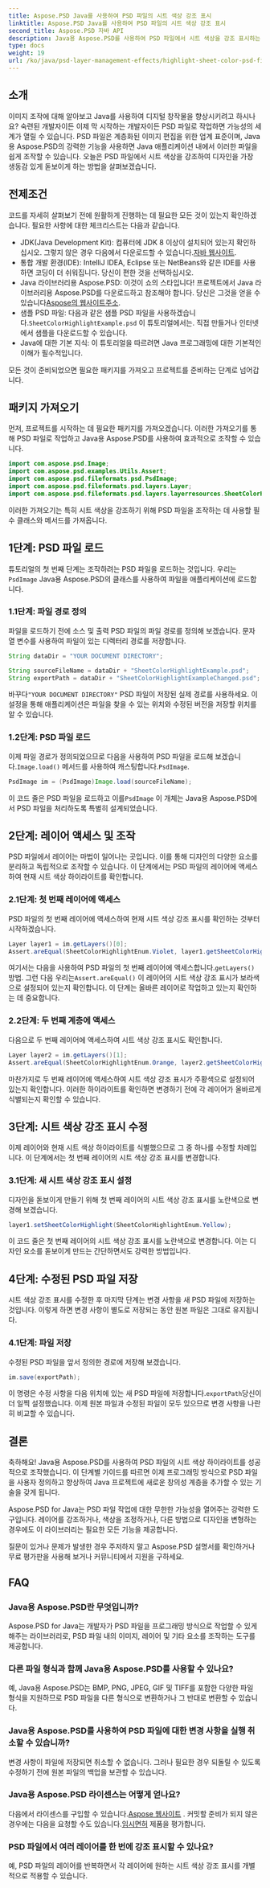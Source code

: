 ```yaml
---
title: Aspose.PSD Java를 사용하여 PSD 파일의 시트 색상 강조 표시
linktitle: Aspose.PSD Java를 사용하여 PSD 파일의 시트 색상 강조 표시
second_title: Aspose.PSD 자바 API
description: Java용 Aspose.PSD를 사용하여 PSD 파일에서 시트 색상을 강조 표시하는 방법을 알아보세요. Java에서 이미지 조작 기술을 향상하려면 단계별 가이드를 따르십시오.
type: docs
weight: 19
url: /ko/java/psd-layer-management-effects/highlight-sheet-color-psd-files/
---
```

## 소개

이미지 조작에 대해 알아보고 Java를 사용하여 디지털 창작물을 향상시키려고 하시나요? 숙련된 개발자이든 이제 막 시작하는 개발자이든 PSD 파일로 작업하면 가능성의 세계가 열릴 수 있습니다. PSD 파일은 계층화된 이미지 편집을 위한 업계 표준이며, Java용 Aspose.PSD의 강력한 기능을 사용하면 Java 애플리케이션 내에서 이러한 파일을 쉽게 조작할 수 있습니다. 오늘은 PSD 파일에서 시트 색상을 강조하여 디자인을 가장 생동감 있게 돋보이게 하는 방법을 살펴보겠습니다.

## 전제조건

코드를 자세히 살펴보기 전에 원활하게 진행하는 데 필요한 모든 것이 있는지 확인하겠습니다. 필요한 사항에 대한 체크리스트는 다음과 같습니다.

-  JDK(Java Development Kit): 컴퓨터에 JDK 8 이상이 설치되어 있는지 확인하십시오. 그렇지 않은 경우 다음에서 다운로드할 수 있습니다.[자바 웹사이트](https://www.oracle.com/java/technologies/javase-downloads.html).
- 통합 개발 환경(IDE): IntelliJ IDEA, Eclipse 또는 NetBeans와 같은 IDE를 사용하면 코딩이 더 쉬워집니다. 당신이 편한 것을 선택하십시오.
- Java 라이브러리용 Aspose.PSD: 이것이 쇼의 스타입니다! 프로젝트에서 Java 라이브러리용 Aspose.PSD를 다운로드하고 참조해야 합니다. 당신은 그것을 얻을 수 있습니다[Aspose의 웹사이트주소](https://releases.aspose.com/psd/java/).
-  샘플 PSD 파일: 다음과 같은 샘플 PSD 파일을 사용하겠습니다.`SheetColorHighlightExample.psd` 이 튜토리얼에서는. 직접 만들거나 인터넷에서 샘플을 다운로드할 수 있습니다.
- Java에 대한 기본 지식: 이 튜토리얼을 따르려면 Java 프로그래밍에 대한 기본적인 이해가 필수적입니다.

모든 것이 준비되었으면 필요한 패키지를 가져오고 프로젝트를 준비하는 단계로 넘어갑니다.

## 패키지 가져오기

먼저, 프로젝트를 시작하는 데 필요한 패키지를 가져오겠습니다. 이러한 가져오기를 통해 PSD 파일로 작업하고 Java용 Aspose.PSD를 사용하여 효과적으로 조작할 수 있습니다.

```java
import com.aspose.psd.Image;
import com.aspose.psd.examples.Utils.Assert;
import com.aspose.psd.fileformats.psd.PsdImage;
import com.aspose.psd.fileformats.psd.layers.Layer;
import com.aspose.psd.fileformats.psd.layers.layerresources.SheetColorHighlightEnum;
```

이러한 가져오기는 특히 시트 색상을 강조하기 위해 PSD 파일을 조작하는 데 사용할 필수 클래스와 메서드를 가져옵니다.

## 1단계: PSD 파일 로드

튜토리얼의 첫 번째 단계는 조작하려는 PSD 파일을 로드하는 것입니다. 우리는`PsdImage` Java용 Aspose.PSD의 클래스를 사용하여 파일을 애플리케이션에 로드합니다.

### 1.1단계: 파일 경로 정의

파일을 로드하기 전에 소스 및 출력 PSD 파일의 파일 경로를 정의해 보겠습니다. 문자열 변수를 사용하여 파일이 있는 디렉터리 경로를 저장합니다.

```java
String dataDir = "YOUR DOCUMENT DIRECTORY";

String sourceFileName = dataDir + "SheetColorHighlightExample.psd";
String exportPath = dataDir + "SheetColorHighlightExampleChanged.psd";
```

 바꾸다`"YOUR DOCUMENT DIRECTORY"` PSD 파일이 저장된 실제 경로를 사용하세요. 이 설정을 통해 애플리케이션은 파일을 찾을 수 있는 위치와 수정된 버전을 저장할 위치를 알 수 있습니다.

### 1.2단계: PSD 파일 로드

 이제 파일 경로가 정의되었으므로 다음을 사용하여 PSD 파일을 로드해 보겠습니다.`Image.load()` 메서드를 사용하여 캐스팅합니다.`PsdImage`.

```java
PsdImage im = (PsdImage)Image.load(sourceFileName);
```

 이 코드 줄은 PSD 파일을 로드하고 이를`PsdImage` 이 개체는 Java용 Aspose.PSD에서 PSD 파일을 처리하도록 특별히 설계되었습니다.

## 2단계: 레이어 액세스 및 조작

PSD 파일에서 레이어는 마법이 일어나는 곳입니다. 이를 통해 디자인의 다양한 요소를 분리하고 독립적으로 조작할 수 있습니다. 이 단계에서는 PSD 파일의 레이어에 액세스하여 현재 시트 색상 하이라이트를 확인합니다.

### 2.1단계: 첫 번째 레이어에 액세스

PSD 파일의 첫 번째 레이어에 액세스하여 현재 시트 색상 강조 표시를 확인하는 것부터 시작하겠습니다.

```java
Layer layer1 = im.getLayers()[0];
Assert.areEqual(SheetColorHighlightEnum.Violet, layer1.getSheetColorHighlight());
```

 여기서는 다음을 사용하여 PSD 파일의 첫 번째 레이어에 액세스합니다.`getLayers()` 방법. 그런 다음 우리는`Assert.areEqual()` 이 레이어의 시트 색상 강조 표시가 보라색으로 설정되어 있는지 확인합니다. 이 단계는 올바른 레이어로 작업하고 있는지 확인하는 데 중요합니다.

### 2.2단계: 두 번째 계층에 액세스

다음으로 두 번째 레이어에 액세스하여 시트 색상 강조 표시도 확인합니다.

```java
Layer layer2 = im.getLayers()[1];
Assert.areEqual(SheetColorHighlightEnum.Orange, layer2.getSheetColorHighlight());
```

마찬가지로 두 번째 레이어에 액세스하여 시트 색상 강조 표시가 주황색으로 설정되어 있는지 확인합니다. 이러한 하이라이트를 확인하면 변경하기 전에 각 레이어가 올바르게 식별되는지 확인할 수 있습니다.

## 3단계: 시트 색상 강조 표시 수정

이제 레이어와 현재 시트 색상 하이라이트를 식별했으므로 그 중 하나를 수정할 차례입니다. 이 단계에서는 첫 번째 레이어의 시트 색상 강조 표시를 변경합니다.

### 3.1단계: 새 시트 색상 강조 표시 설정

디자인을 돋보이게 만들기 위해 첫 번째 레이어의 시트 색상 강조 표시를 노란색으로 변경해 보겠습니다.

```java
layer1.setSheetColorHighlight(SheetColorHighlightEnum.Yellow);
```

이 코드 줄은 첫 번째 레이어의 시트 색상 강조 표시를 노란색으로 변경합니다. 이는 디자인 요소를 돋보이게 만드는 간단하면서도 강력한 방법입니다.

## 4단계: 수정된 PSD 파일 저장

시트 색상 강조 표시를 수정한 후 마지막 단계는 변경 사항을 새 PSD 파일에 저장하는 것입니다. 이렇게 하면 변경 사항이 별도로 저장되는 동안 원본 파일은 그대로 유지됩니다.

### 4.1단계: 파일 저장

수정된 PSD 파일을 앞서 정의한 경로에 저장해 보겠습니다.

```java
im.save(exportPath);
```

 이 명령은 수정 사항을 다음 위치에 있는 새 PSD 파일에 저장합니다.`exportPath`당신이 더 일찍 설정했습니다. 이제 원본 파일과 수정된 파일이 모두 있으므로 변경 사항을 나란히 비교할 수 있습니다.

## 결론

축하해요! Java용 Aspose.PSD를 사용하여 PSD 파일의 시트 색상 하이라이트를 성공적으로 조작했습니다. 이 단계별 가이드를 따르면 이제 프로그래밍 방식으로 PSD 파일을 사용자 정의하고 향상하여 Java 프로젝트에 새로운 창의성 계층을 추가할 수 있는 기술을 갖게 됩니다.

Aspose.PSD for Java는 PSD 파일 작업에 대한 무한한 가능성을 열어주는 강력한 도구입니다. 레이어를 강조하거나, 색상을 조정하거나, 다른 방법으로 디자인을 변형하는 경우에도 이 라이브러리는 필요한 모든 기능을 제공합니다.

질문이 있거나 문제가 발생한 경우 주저하지 말고 Aspose.PSD 설명서를 확인하거나 무료 평가판을 사용해 보거나 커뮤니티에서 지원을 구하세요.

## FAQ

### Java용 Aspose.PSD란 무엇입니까?
Aspose.PSD for Java는 개발자가 PSD 파일을 프로그래밍 방식으로 작업할 수 있게 해주는 라이브러리로, PSD 파일 내의 이미지, 레이어 및 기타 요소를 조작하는 도구를 제공합니다.

### 다른 파일 형식과 함께 Java용 Aspose.PSD를 사용할 수 있나요?
예, Java용 Aspose.PSD는 BMP, PNG, JPEG, GIF 및 TIFF를 포함한 다양한 파일 형식을 지원하므로 PSD 파일을 다른 형식으로 변환하거나 그 반대로 변환할 수 있습니다.

### Java용 Aspose.PSD를 사용하여 PSD 파일에 대한 변경 사항을 실행 취소할 수 있습니까?
변경 사항이 파일에 저장되면 취소할 수 없습니다. 그러나 필요한 경우 되돌릴 수 있도록 수정하기 전에 원본 파일의 백업을 보관할 수 있습니다.

### Java용 Aspose.PSD 라이센스는 어떻게 얻나요?
 다음에서 라이센스를 구입할 수 있습니다.[Aspose 웹사이트](https://purchase.aspose.com/buy) . 커밋할 준비가 되지 않은 경우에는 다음을 요청할 수도 있습니다.[임시면허](https://purchase.aspose.com/temporary-license/) 제품을 평가합니다.

### PSD 파일에서 여러 레이어를 한 번에 강조 표시할 수 있나요?
예, PSD 파일의 레이어를 반복하면서 각 레이어에 원하는 시트 색상 강조 표시를 개별적으로 적용할 수 있습니다.